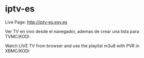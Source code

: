 # iptv-es

Live Page:
http://iptv-es.esy.es

Ver TV en vivo desde el navegador, ademas de crear una lista para TVMC/KODI

Watch LIVE TV from browser and use the playlist m3u8 with PVR in XBMC/KODI

